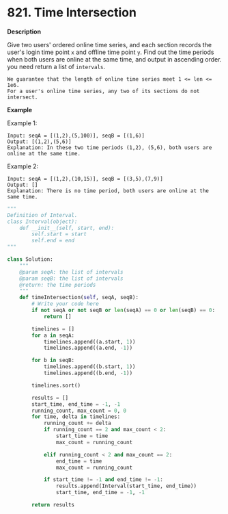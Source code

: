 # 821. Time Intersection

**Description**

Give two users' ordered online time series, and each section records the user's login time point `x` and offline time point `y`. Find out the time periods when both users are online at the same time, and output in ascending order. you need return a list of `intervals`.

```
We guarantee that the length of online time series meet 1 <= len <= 1e6.
For a user's online time series, any two of its sections do not intersect.
```

**Example**

Example 1:

```
Input: seqA = [(1,2),(5,100)], seqB = [(1,6)]
Output: [(1,2),(5,6)]
Explanation: In these two time periods (1,2), (5,6), both users are online at the same time.
```

Example 2:

```
Input: seqA = [(1,2),(10,15)], seqB = [(3,5),(7,9)]
Output: []
Explanation: There is no time period, both users are online at the same time.
```

```python
"""
Definition of Interval.
class Interval(object):
    def __init__(self, start, end):
        self.start = start
        self.end = end
"""

class Solution:
    """
    @param seqA: the list of intervals
    @param seqB: the list of intervals
    @return: the time periods
    """
    def timeIntersection(self, seqA, seqB):
        # Write your code here
        if not seqA or not seqB or len(seqA) == 0 or len(seqB) == 0:
            return []

        timelines = []
        for a in seqA:
            timelines.append((a.start, 1))
            timelines.append((a.end, -1))

        for b in seqB:
            timelines.append((b.start, 1))
            timelines.append((b.end, -1))

        timelines.sort()

        results = []
        start_time, end_time = -1, -1
        running_count, max_count = 0, 0
        for time, delta in timelines:
            running_count += delta
            if running_count == 2 and max_count < 2:
                start_time = time
                max_count = running_count

            elif running_count < 2 and max_count == 2:
                end_time = time
                max_count = running_count

            if start_time != -1 and end_time != -1:
                results.append(Interval(start_time, end_time))
                start_time, end_time = -1, -1

        return results
```